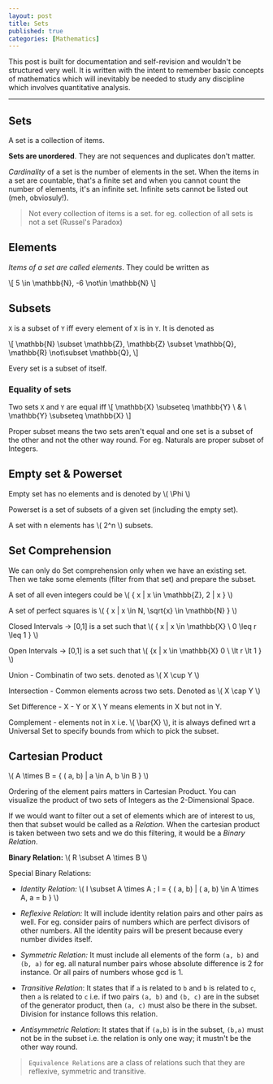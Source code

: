 ```yaml
---
layout: post
title: Sets
published: true
categories: [Mathematics]
---
```


This post is built for documentation and self-revision and wouldn't be structured very well. It is written with the intent to remember basic concepts of mathematics which will inevitably be needed to study any discipline which involves quantitative analysis.

<hr>

## Sets

A set is a collection of items.

**Sets are unordered**. They are not sequences and duplicates don't matter.

*Cardinality* of a set is the number of elements in the set. When the items in a set are countable, that's a finite set and when you cannot count the number of elements, it's an infinite set. Infinite sets cannot be listed out (meh, obviosuly!).

> Not every collection of items is a set. for eg. collection of all sets is not a set (Russel's Paradox)

## Elements

*Items of a set are called elements*. They could be written as

\\[ 5 \in \mathbb{N}, -6 \not\in \mathbb{N} \\]

## Subsets

`X` is a subset of `Y` iff every element of `X` is in `Y`. It is denoted as

\\[ \mathbb{N} \subset \mathbb{Z}, \mathbb{Z} \subset \mathbb{Q}, \mathbb{R} \not\subset \mathbb{Q}, \\]

Every set is a subset of itself.

### Equality of sets

Two sets `X` and `Y` are equal iff \\[ \mathbb{X} \subseteq \mathbb{Y} \ \& \ \mathbb{Y} \subseteq \mathbb{X} \\] 

Proper subset means the two sets aren't equal and one set is a subset of the other and not the other way round. For eg. Naturals are proper subset of Integers.

## Empty set & Powerset

Empty set has no elements and is denoted by \\( \Phi \\)

Powerset is a set of subsets of a given set (including the empty set).

A set with n elements has \\( 2^n \\) subsets.

## Set Comprehension

We can only do Set comprehension only when we have an existing set. Then we take some elements (filter from that set) and prepare the subset.

A set of all even integers could be \\( \{ x \| x \in \mathbb{Z}, 2 \| x \} \\)

A set of perfect squares is  \\( \{ x \| x \in N, \sqrt{x} \in \mathbb{N} \} \\)

Closed Intervals -> [0,1] is a set such that \\( \{ x \| x \in \mathbb{X} \ 0 \leq r \leq 1 \} \\)

Open Intervals -> [0,1] is a set such that \\( \{x \| x \in \mathbb{X} 0 \ \lt r \lt 1 \} \\)

Union - Combinatin of two sets. denoted as \\( X \cup Y \\)

Intersection - Common elements across two sets. Denoted as \\( X \cap Y \\)

Set Difference - X - Y or X \ Y means elements in X but not in Y. 

Complement - elements not in `X` i.e. \\( \bar{X} \\), it is always defined wrt a Universal Set to specify bounds from which to pick the subset.

## Cartesian Product

 \\( A \times B = \{ \( a, b\) \| a \in A, b \in B \} \\)

 Ordering of the element pairs matters in Cartesian Product. You can visualize the product of two sets of Integers as the 2-Dimensional Space.

 If we would want to filter out a set of elements which are of interest to us, then that subset would be called as a *Relation*. When the cartesian product is taken between two sets and we do this filtering, it would be a *Binary Relation*.

 **Binary Relation:**  \\( R \subset A \times B \\)

 Special Binary Relations:

 - *Identity Relation:*  \\( I \subset A \times A \; I = \{ \( a, b\) \| \( a, b\) \in A \times A, a = b  \} \\)

- *Reflexive Relation:* It will include identity relation pairs and other pairs as well. For eg. consider pairs of numbers which are perfect divisors of other numbers. All the identity pairs will be present because every number divides itself.

- *Symmetric Relation:* It must include all elements of the form `(a, b)` and `(b, a)` for eg. all natural number pairs whose absolute difference is 2 for instance. Or all pairs of numbers whose gcd is 1.

- *Transitive Relation*: It states that if `a` is related to `b` and `b` is related to `c`, then `a` is related to `c` i.e. if two pairs `(a, b)` and `(b, c)` are in the subset of the generator product, then `(a, c)` must also be there in the subset. Division for instance follows this relation.

- *Antisymmetric Relation*: It states that if `(a,b)` is in the subset, `(b,a)` must not be in the subset i.e. the relation is only one way; it mustn't be the other way round.

> `Equivalence Relations` are a class of relations such that they are reflexive, symmetric and transitive.
